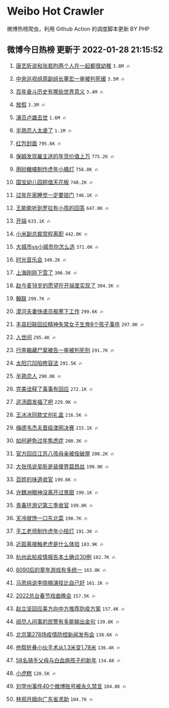 # Weibo Hot Crawler 



微博热榜爬虫，利用 Github Action 的调度脚本更新 BY PHP 


## 微博今日热榜 更新于 2022-01-28 21:15:52 
1. [唐艺昕说和张若昀两个人在一起都很幼稚](https://s.weibo.com/weibo?q=%23%E5%94%90%E8%89%BA%E6%98%95%E8%AF%B4%E5%92%8C%E5%BC%A0%E8%8B%A5%E6%98%80%E4%B8%A4%E4%B8%AA%E4%BA%BA%E5%9C%A8%E4%B8%80%E8%B5%B7%E9%83%BD%E5%BE%88%E5%B9%BC%E7%A8%9A%23&Refer=top) `3.8M 🔥` 

1. [中央巡视组原副组长董宏一审被判死缓](https://s.weibo.com/weibo?q=%23%E4%B8%AD%E5%A4%AE%E5%B7%A1%E8%A7%86%E7%BB%84%E5%8E%9F%E5%89%AF%E7%BB%84%E9%95%BF%E8%91%A3%E5%AE%8F%E4%B8%80%E5%AE%A1%E8%A2%AB%E5%88%A4%E6%AD%BB%E7%BC%93%23&Refer=top) `3.5M 🔥` 

1. [百年奋斗历史有哪些世界意义](https://s.weibo.com/weibo?q=%23%E7%99%BE%E5%B9%B4%E5%A5%8B%E6%96%97%E5%8E%86%E5%8F%B2%E6%9C%89%E5%93%AA%E4%BA%9B%E4%B8%96%E7%95%8C%E6%84%8F%E4%B9%89%23&Refer=top) `3.4M 🔥` 

1. [放假](https://s.weibo.com/weibo?q=%E6%94%BE%E5%81%87&Refer=top) `3.3M 🔥` 

1. [演员卢雄去世](https://s.weibo.com/weibo?q=%23%E6%BC%94%E5%91%98%E5%8D%A2%E9%9B%84%E5%8E%BB%E4%B8%96%23&Refer=top) `1.6M 🔥` 

1. [半熟恋人太虐了](https://s.weibo.com/weibo?q=%23%E5%8D%8A%E7%86%9F%E6%81%8B%E4%BA%BA%E5%A4%AA%E8%99%90%E4%BA%86%23&Refer=top) `1.1M 🔥` 

1. [红包封面](https://s.weibo.com/weibo?q=%23%E7%BA%A2%E5%8C%85%E5%B0%81%E9%9D%A2%23&Refer=top) `795.6K 🔥` 

1. [保姆发现雇主送的年货价值上万](https://s.weibo.com/weibo?q=%23%E4%BF%9D%E5%A7%86%E5%8F%91%E7%8E%B0%E9%9B%87%E4%B8%BB%E9%80%81%E7%9A%84%E5%B9%B4%E8%B4%A7%E4%BB%B7%E5%80%BC%E4%B8%8A%E4%B8%87%23&Refer=top) `775.2K 🔥` 

1. [用砂糖橘制作虎年小橘灯](https://s.weibo.com/weibo?q=%23%E7%94%A8%E7%A0%82%E7%B3%96%E6%A9%98%E5%88%B6%E4%BD%9C%E8%99%8E%E5%B9%B4%E5%B0%8F%E6%A9%98%E7%81%AF%23&Refer=top) `756.8K 🔥` 

1. [国宝幼儿园颜值天花板](https://s.weibo.com/weibo?q=%23%E5%9B%BD%E5%AE%9D%E5%B9%BC%E5%84%BF%E5%9B%AD%E9%A2%9C%E5%80%BC%E5%A4%A9%E8%8A%B1%E6%9D%BF%23&Refer=top) `748.2K 🔥` 

1. [过年在家睡觉一定要锁门](https://s.weibo.com/weibo?q=%23%E8%BF%87%E5%B9%B4%E5%9C%A8%E5%AE%B6%E7%9D%A1%E8%A7%89%E4%B8%80%E5%AE%9A%E8%A6%81%E9%94%81%E9%97%A8%23&Refer=top) `746.1K 🔥` 

1. [王能能听到罗拉有小孩的回答](https://s.weibo.com/weibo?q=%23%E7%8E%8B%E8%83%BD%E8%83%BD%E5%90%AC%E5%88%B0%E7%BD%97%E6%8B%89%E6%9C%89%E5%B0%8F%E5%AD%A9%E7%9A%84%E5%9B%9E%E7%AD%94%23&Refer=top) `647.0K 🔥` 

1. [开端](https://s.weibo.com/weibo?q=%E5%BC%80%E7%AB%AF&Refer=top) `633.1K 🔥` 

1. [小米副总裁常程离职](https://s.weibo.com/weibo?q=%23%E5%B0%8F%E7%B1%B3%E5%89%AF%E6%80%BB%E8%A3%81%E5%B8%B8%E7%A8%8B%E7%A6%BB%E8%81%8C%23&Refer=top) `442.0K 🔥` 

1. [大城市vs小城市你怎么选](https://s.weibo.com/weibo?q=%23%E5%A4%A7%E5%9F%8E%E5%B8%82vs%E5%B0%8F%E5%9F%8E%E5%B8%82%E4%BD%A0%E6%80%8E%E4%B9%88%E9%80%89%23&Refer=top) `371.6K 🔥` 

1. [时光音乐会](https://s.weibo.com/weibo?q=%E6%97%B6%E5%85%89%E9%9F%B3%E4%B9%90%E4%BC%9A&Refer=top) `349.2K 🔥` 

1. [上海刚刚下雪了](https://s.weibo.com/weibo?q=%23%E4%B8%8A%E6%B5%B7%E5%88%9A%E5%88%9A%E4%B8%8B%E9%9B%AA%E4%BA%86%23&Refer=top) `306.5K 🔥` 

1. [赵今麦18岁的愿望在开端里实现了](https://s.weibo.com/weibo?q=%23%E8%B5%B5%E4%BB%8A%E9%BA%A618%E5%B2%81%E7%9A%84%E6%84%BF%E6%9C%9B%E5%9C%A8%E5%BC%80%E7%AB%AF%E9%87%8C%E5%AE%9E%E7%8E%B0%E4%BA%86%23&Refer=top) `304.3K 🔥` 

1. [翰联](https://s.weibo.com/weibo?q=%E7%BF%B0%E8%81%94&Refer=top) `299.7K 🔥` 

1. [漠河夫妻快递员极寒下工作](https://s.weibo.com/weibo?q=%23%E6%BC%A0%E6%B2%B3%E5%A4%AB%E5%A6%BB%E5%BF%AB%E9%80%92%E5%91%98%E6%9E%81%E5%AF%92%E4%B8%8B%E5%B7%A5%E4%BD%9C%23&Refer=top) `299.6K 🔥` 

1. [丰县妇联回应精神失常女子生育8个孩子事件](https://s.weibo.com/weibo?q=%23%E4%B8%B0%E5%8E%BF%E5%A6%87%E8%81%94%E5%9B%9E%E5%BA%94%E7%B2%BE%E7%A5%9E%E5%A4%B1%E5%B8%B8%E5%A5%B3%E5%AD%90%E7%94%9F%E8%82%B28%E4%B8%AA%E5%AD%A9%E5%AD%90%E4%BA%8B%E4%BB%B6%23&Refer=top) `297.0K 🔥` 

1. [人世间](https://s.weibo.com/weibo?q=%E4%BA%BA%E4%B8%96%E9%97%B4&Refer=top) `295.4K 🔥` 

1. [行李箱藏尸案被告一审被判死刑](https://s.weibo.com/weibo?q=%23%E8%A1%8C%E6%9D%8E%E7%AE%B1%E8%97%8F%E5%B0%B8%E6%A1%88%E8%A2%AB%E5%91%8A%E4%B8%80%E5%AE%A1%E8%A2%AB%E5%88%A4%E6%AD%BB%E5%88%91%23&Refer=top) `291.7K 🔥` 

1. [太阳穴凹陷修容法](https://s.weibo.com/weibo?q=%23%E5%A4%AA%E9%98%B3%E7%A9%B4%E5%87%B9%E9%99%B7%E4%BF%AE%E5%AE%B9%E6%B3%95%23&Refer=top) `291.5K 🔥` 

1. [半熟恋人](https://s.weibo.com/weibo?q=%E5%8D%8A%E7%86%9F%E6%81%8B%E4%BA%BA&Refer=top) `290.0K 🔥` 

1. [完美诠释了事事有回应](https://s.weibo.com/weibo?q=%23%E5%AE%8C%E7%BE%8E%E8%AF%A0%E9%87%8A%E4%BA%86%E4%BA%8B%E4%BA%8B%E6%9C%89%E5%9B%9E%E5%BA%94%23&Refer=top) `272.1K 🔥` 

1. [这汤圆发福了吧](https://s.weibo.com/weibo?q=%23%E8%BF%99%E6%B1%A4%E5%9C%86%E5%8F%91%E7%A6%8F%E4%BA%86%E5%90%A7%23&Refer=top) `229.9K 🔥` 

1. [王冰冰同款文创礼盒](https://s.weibo.com/weibo?q=%23%E7%8E%8B%E5%86%B0%E5%86%B0%E5%90%8C%E6%AC%BE%E6%96%87%E5%88%9B%E7%A4%BC%E7%9B%92%23&Refer=top) `216.5K 🔥` 

1. [梅德韦杰夫晋级澳网决赛](https://s.weibo.com/weibo?q=%23%E6%A2%85%E5%BE%B7%E9%9F%A6%E6%9D%B0%E5%A4%AB%E6%99%8B%E7%BA%A7%E6%BE%B3%E7%BD%91%E5%86%B3%E8%B5%9B%23&Refer=top) `215.1K 🔥` 

1. [如何避免过年焦虑症](https://s.weibo.com/weibo?q=%23%E5%A6%82%E4%BD%95%E9%81%BF%E5%85%8D%E8%BF%87%E5%B9%B4%E7%84%A6%E8%99%91%E7%97%87%23&Refer=top) `200.3K 🔥` 

1. [官方回应江苏八孩母亲被拴破屋](https://s.weibo.com/weibo?q=%23%E5%AE%98%E6%96%B9%E5%9B%9E%E5%BA%94%E6%B1%9F%E8%8B%8F%E5%85%AB%E5%AD%A9%E6%AF%8D%E4%BA%B2%E8%A2%AB%E6%8B%B4%E7%A0%B4%E5%B1%8B%23&Refer=top) `200.2K 🔥` 

1. [大张伟说吴昕是装傻界碧昂丝](https://s.weibo.com/weibo?q=%23%E5%A4%A7%E5%BC%A0%E4%BC%9F%E8%AF%B4%E5%90%B4%E6%98%95%E6%98%AF%E8%A3%85%E5%82%BB%E7%95%8C%E7%A2%A7%E6%98%82%E4%B8%9D%23&Refer=top) `199.9K 🔥` 

1. [百姓的味道收官](https://s.weibo.com/weibo?q=%23%E7%99%BE%E5%A7%93%E7%9A%84%E5%91%B3%E9%81%93%E6%94%B6%E5%AE%98%23&Refer=top) `199.6K 🔥` 

1. [许魏洲眼神没离开过景甜](https://s.weibo.com/weibo?q=%23%E8%AE%B8%E9%AD%8F%E6%B4%B2%E7%9C%BC%E7%A5%9E%E6%B2%A1%E7%A6%BB%E5%BC%80%E8%BF%87%E6%99%AF%E7%94%9C%23&Refer=top) `199.1K 🔥` 

1. [青春环游记第三季收官](https://s.weibo.com/weibo?q=%23%E9%9D%92%E6%98%A5%E7%8E%AF%E6%B8%B8%E8%AE%B0%E7%AC%AC%E4%B8%89%E5%AD%A3%E6%94%B6%E5%AE%98%23&Refer=top) `199.0K 🔥` 

1. [天冷就馋一口东北菜](https://s.weibo.com/weibo?q=%23%E5%A4%A9%E5%86%B7%E5%B0%B1%E9%A6%8B%E4%B8%80%E5%8F%A3%E4%B8%9C%E5%8C%97%E8%8F%9C%23&Refer=top) `198.7K 🔥` 

1. [手工老师制作虎年小桔灯](https://s.weibo.com/weibo?q=%23%E6%89%8B%E5%B7%A5%E8%80%81%E5%B8%88%E5%88%B6%E4%BD%9C%E8%99%8E%E5%B9%B4%E5%B0%8F%E6%A1%94%E7%81%AF%23&Refer=top) `191.3K 🔥` 

1. [近距离接触老虎是什么体验](https://s.weibo.com/weibo?q=%23%E8%BF%91%E8%B7%9D%E7%A6%BB%E6%8E%A5%E8%A7%A6%E8%80%81%E8%99%8E%E6%98%AF%E4%BB%80%E4%B9%88%E4%BD%93%E9%AA%8C%23&Refer=top) `183.9K 🔥` 

1. [杭州此轮疫情报告本土确诊30例](https://s.weibo.com/weibo?q=%23%E6%9D%AD%E5%B7%9E%E6%AD%A4%E8%BD%AE%E7%96%AB%E6%83%85%E6%8A%A5%E5%91%8A%E6%9C%AC%E5%9C%9F%E7%A1%AE%E8%AF%8A30%E4%BE%8B%23&Refer=top) `182.7K 🔥` 

1. [8090后的童年游戏有多统一](https://s.weibo.com/weibo?q=%238090%E5%90%8E%E7%9A%84%E7%AB%A5%E5%B9%B4%E6%B8%B8%E6%88%8F%E6%9C%89%E5%A4%9A%E7%BB%9F%E4%B8%80%23&Refer=top) `163.0K 🔥` 

1. [马思纯说李晓楠演技比自己好](https://s.weibo.com/weibo?q=%23%E9%A9%AC%E6%80%9D%E7%BA%AF%E8%AF%B4%E6%9D%8E%E6%99%93%E6%A5%A0%E6%BC%94%E6%8A%80%E6%AF%94%E8%87%AA%E5%B7%B1%E5%A5%BD%23&Refer=top) `161.1K 🔥` 

1. [2022总台春节戏曲晚会](https://s.weibo.com/weibo?q=%232022%E6%80%BB%E5%8F%B0%E6%98%A5%E8%8A%82%E6%88%8F%E6%9B%B2%E6%99%9A%E4%BC%9A%23&Refer=top) `157.5K 🔥` 

1. [赵立坚回应美方向中方推荐防疫方案](https://s.weibo.com/weibo?q=%23%E8%B5%B5%E7%AB%8B%E5%9D%9A%E5%9B%9E%E5%BA%94%E7%BE%8E%E6%96%B9%E5%90%91%E4%B8%AD%E6%96%B9%E6%8E%A8%E8%8D%90%E9%98%B2%E7%96%AB%E6%96%B9%E6%A1%88%23&Refer=top) `157.4K 🔥` 

1. [阅尽人间事的民警有多能输出金句](https://s.weibo.com/weibo?q=%23%E9%98%85%E5%B0%BD%E4%BA%BA%E9%97%B4%E4%BA%8B%E7%9A%84%E6%B0%91%E8%AD%A6%E6%9C%89%E5%A4%9A%E8%83%BD%E8%BE%93%E5%87%BA%E9%87%91%E5%8F%A5%23&Refer=top) `139.8K 🔥` 

1. [北京第278场疫情防控新闻发布会](https://s.weibo.com/weibo?q=%23%E5%8C%97%E4%BA%AC%E7%AC%AC278%E5%9C%BA%E7%96%AB%E6%83%85%E9%98%B2%E6%8E%A7%E6%96%B0%E9%97%BB%E5%8F%91%E5%B8%83%E4%BC%9A%23&Refer=top) `138.6K 🔥` 

1. [他帮折叠小伙手术从1.3米变1.78米](https://s.weibo.com/weibo?q=%23%E4%BB%96%E5%B8%AE%E6%8A%98%E5%8F%A0%E5%B0%8F%E4%BC%99%E6%89%8B%E6%9C%AF%E4%BB%8E1.3%E7%B1%B3%E5%8F%981.78%E7%B1%B3%23&Refer=top) `136.4K 🔥` 

1. [58名骑手父母与白血病孩子的新年](https://s.weibo.com/weibo?q=%2358%E5%90%8D%E9%AA%91%E6%89%8B%E7%88%B6%E6%AF%8D%E4%B8%8E%E7%99%BD%E8%A1%80%E7%97%85%E5%AD%A9%E5%AD%90%E7%9A%84%E6%96%B0%E5%B9%B4%23&Refer=top) `134.6K 🔥` 

1. [小虎糕](https://s.weibo.com/weibo?q=%23%E5%B0%8F%E8%99%8E%E7%B3%95%23&Refer=top) `120.5K 🔥` 

1. [刘学州事件40个微博账号被永久禁言](https://s.weibo.com/weibo?q=%23%E5%88%98%E5%AD%A6%E5%B7%9E%E4%BA%8B%E4%BB%B640%E4%B8%AA%E5%BE%AE%E5%8D%9A%E8%B4%A6%E5%8F%B7%E8%A2%AB%E6%B0%B8%E4%B9%85%E7%A6%81%E8%A8%80%23&Refer=top) `104.8K 🔥` 

1. [林郑月娥向广东省求助](https://s.weibo.com/weibo?q=%23%E6%9E%97%E9%83%91%E6%9C%88%E5%A8%A5%E5%90%91%E5%B9%BF%E4%B8%9C%E7%9C%81%E6%B1%82%E5%8A%A9%23&Refer=top) `104.7K 🔥` 

